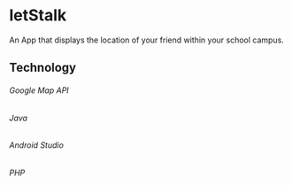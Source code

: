 # letStalk
An App that displays the location of your friend within your school campus.

## Technology

###### Google Map API
######  Java
######  Android Studio
######  PHP
